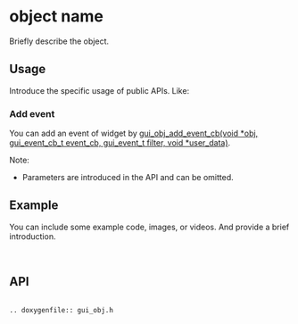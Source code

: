 # object name

Briefly describe the object.

## Usage

Introduce the specific usage of public APIs. Like:

### Add event
You can add an event of widget by [gui_obj_add_event_cb(void *obj, gui_event_cb_t event_cb, gui_event_t filter, void *user_data)](#api).

Note:
- Parameters are introduced in the API and can be omitted.

## Example

You can include some example code, images, or videos. And provide a brief introduction.

<br>

<span id="api">

## API

</span>

```eval_rst

.. doxygenfile:: gui_obj.h

```
